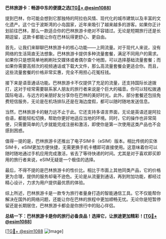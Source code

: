 **巴林旅游卡：畅游中东的便捷之选[[TG💪+ @esim1088](https://t.me/s/esim1088)]**

提到巴林，你可能会想到它那独特的阿拉伯风情、现代化的城市建筑以及丰富的文化遗产。这个位于波斯湾的小岛国家，近年来吸引了越来越多的游客。如果你正计划前往巴林，那么一款适合你的巴林旅游卡绝对不容错过。无论是短期旅行还是长期逗留，这款卡都能让你在巴林玩得更舒心、更自由。

首先，让我们来聊聊巴林旅游卡的核心功能——上网流量。对于现代人来说，没有网络的生活简直无法想象。巴林旅游卡提供多种流量套餐，满足不同用户的需求。如果你只是想简单地刷刷社交媒体或者偶尔查个地图，可以选择基础流量套餐；而如果你需要高频次的视频通话或下载大文件，那么高流量套餐会更适合你。而且，这些流量套餐的价格非常实惠，完全不用担心花冤枉钱。

接下来是语音通话功能。巴林旅游卡不仅提供了充足的流量，还支持国际长途拨打，这对于经常需要联系家人朋友的旅行者来说是个巨大的福音。你可以轻松拨通国际电话，与远方的亲朋好友分享你在巴林的美好时光。此外，部分套餐还包括免费短信服务，无论是在机场排队还是在海边度假，都可以随时随地发送信息。

当然，巴林旅游卡的魅力远不止于此。它还支持多语言界面，无论是英语还是阿拉伯语，都能轻松切换，帮助你更好地适应当地的环境。同时，它的操作也非常简便，只需要简单的几步就能完成注册和激活，即使你是第一次使用这类产品也不会感到困惑。

值得一提的是，巴林旅游卡还推出了电子SIM卡（eSIM）版本。相比传统的实体SIM卡，eSIM更加方便快捷，无需更换手机卡槽即可直接使用。这意味着你可以随时随地通过手机应用完成激活，省去了等待快递的时间。尤其是对于喜欢即买即用的旅行者来说，eSIM无疑是一个极佳的选择。

最后，不得不提的是巴林旅游卡的性价比。相比于市面上其他同类产品，它的价格更为合理，提供的服务却毫不逊色。无论是从流量到通话，再到附加功能，都经过精心设计，力求为用户提供最优质的体验。

综上所述，巴林旅游卡是一款专为旅行者量身打造的智能通信工具。它不仅能帮你解决在国外的网络问题，还能让你在巴林的旅程中更加顺畅无忧。无论你是短暂停留还是长期居住，巴林旅游卡都会是你旅行中的贴心伴侣。

**总结一下：巴林旅游卡是你的旅行必备良品！选择它，让旅途更加精彩！[[TG💪+ @esim1088](https://t.me/s/esim1088)]**

[[TG💪+ @esim1088](https://t.me/s/esim1088) ![Image](https://i.postimg.cc/4NQfJmqS/Snipaste-2025-05-13-00-14-12.png)]